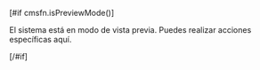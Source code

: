 <!-- Verificar si el sistema está en modo de vista previa -->
[#if cmsfn.isPreviewMode()]
  <p>El sistema está en modo de vista previa. Puedes realizar acciones específicas aquí.</p>
[/#if]